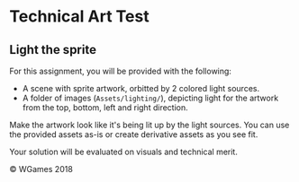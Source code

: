 # Technical Art Test

## Light the sprite

For this assignment, you will be provided with the following:

* A scene with sprite artwork, orbitted by 2 colored light sources.
* A folder of images (`Assets/lighting/`), depicting light for the artwork from the top, bottom, left and right direction.

Make the artwork look like it's being lit up by the light sources. You can use the provided assets as-is or create derivative assets as you see fit.

Your solution will be evaluated on visuals and technical merit.

© WGames 2018